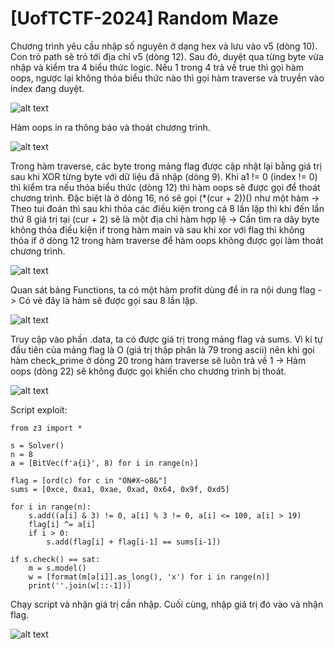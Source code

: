 # [UofTCTF-2024] Random Maze
<p>Chương trình yêu cầu nhập số nguyên ở dạng hex và lưu vào v5 (dòng 10). Con trỏ path sẽ trỏ tới địa chỉ v5 (dòng 12). Sau đó, duyệt qua từng byte vừa nhập và kiểm tra 4 biểu thức logic. Nếu 1 trong 4 trả về true thì gọi hàm oops, ngược lại không thỏa biểu thức nào thì gọi hàm traverse và truyền vào index đang duyệt.</p>

![alt text](/thanhlai/post/reverse_engineering/image/post1/image.png)

<p>Hàm oops in ra thông báo và thoát chương trình.</p>

![alt text](/thanhlai/post/reverse_engineering/image/post1/image-1.png)

<p>Trong hàm traverse, các byte trong mảng flag được cập nhật lại bằng giá trị sau khi XOR từng byte với dữ liệu đã nhập (dòng 9). Khi a1 != 0 (index != 0) thì kiểm tra nếu thỏa biểu thức (dòng 12) thì hàm oops sẽ được gọi để thoát chương trình. Đặc biệt là ở dòng 16, nó sẽ gọi (*(cur + 2))() như một hàm -> Theo tui đoán thì sau khi thỏa các điều kiện trong cả 8 lần lặp thì khi đến lần thứ 8 giá trị tại (cur + 2) sẽ là một địa chỉ hàm hợp lệ -> Cần tìm ra dãy byte không thỏa điều kiện if trong hàm main và sau khi xor với flag thì không thỏa if ở dòng 12 trong hàm traverse để hàm oops không được gọi làm thoát chương trình.</p>
 
![alt text](/thanhlai/post/reverse_engineering/image/post1/image-2.png)

<p>Quan sát bảng Functions, ta có một hàm profit dùng để in ra nội dung flag -> Có vẻ đây là hàm sẽ được gọi sau 8 lần lặp.</p>

![alt text](/thanhlai/post/reverse_engineering/image/post1/image-3.png)

<p>Truy cập vào phần .data, ta có được giá trị trong mảng flag và sums. Vì kí tự đầu tiên của mảng flag là O (giá trị thập phân là 79 trong ascii) nên khi gọi hàm check_prime ở dòng 20 trong hàm traverse sẽ luôn trả về 1 -> Hàm oops (dòng 22) sẽ không được gọi khiến cho chương trình bị thoát.</p>

![alt text](/thanhlai/post/reverse_engineering/image/post1/image-5.png)

<p>Script exploit:</p>

```
from z3 import *

s = Solver()
n = 8
a = [BitVec(f'a{i}', 8) for i in range(n)]

flag = [ord(c) for c in "ON#X~o8&"]
sums = [0xce, 0xa1, 0xae, 0xad, 0x64, 0x9f, 0xd5]

for i in range(n):
    s.add((a[i] & 3) != 0, a[i] % 3 != 0, a[i] <= 100, a[i] > 19)   
    flag[i] ^= a[i]
    if i > 0:
        s.add(flag[i] + flag[i-1] == sums[i-1])

if s.check() == sat:
    m = s.model()
    w = [format(m[a[i]].as_long(), 'x') for i in range(n)]
    print(''.join(w[::-1]))
```

<p>Chạy script và nhận giá trị cần nhập. Cuối cùng, nhập giá trị đó vào và nhận flag.</p>

![alt text](/thanhlai/post/reverse_engineering/image/post1/image-6.png)



